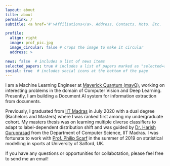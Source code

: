 ```yaml
---
layout: about
title: about
permalink: /
subtitle: <a href='#'>Affiliations</a>. Address. Contacts. Moto. Etc.

profile:
  align: right
  image: prof_pic.jpg
  image_circular: false # crops the image to make it circular
  address: >

news: false  # includes a list of news items
selected_papers: true # includes a list of papers marked as "selected={true}"
social: true  # includes social icons at the bottom of the page
---
```

I am a Machine Learning Engineer at [Maverick Quantum (mavQ)](https://mavq.com/home), working on interesting problems in the domain of Computer Vision and Deep Learning. Presently, I am building a Document AI system for information extraction from documents.

Previously, I graduated from [IIT Madras](https://www.iitm.ac.in/) in July 2020 with a dual degree (Bachelors and Masters) where I was ranked first among my undergraduate cohort. My masters thesis was on learning multiple diverse classifiers to adapt to label-dependent distribution shift and was guided by [Dr. Harish Guruprasad](https://sites.google.com/site/harishguruprasad/) from the Department of Computer Science, IIT Madras. I was fortunate to work with [Prof. Philip Scarf](https://www.cardiff.ac.uk/people/view/2480178-scarf-philip) in the summer of 2019 on statistical modelling in sports at University of Salford, UK.

If you have any questions or opportunities for collabotation, please feel free to send me an email!

